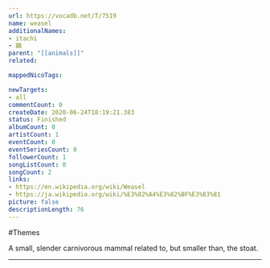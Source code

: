 ```yaml
---
url: https://vocadb.net/T/7519
name: weasel
additionalNames: 
- itachi
- 鼬
parent: "[[animals]]"
related:

mappedNicoTags:

newTargets:
- all
commentCount: 0
createDate: 2020-06-24T18:19:21.383
status: Finished
albumCount: 0
artistCount: 1
eventCount: 0
eventSeriesCount: 0
followerCount: 1
songListCount: 0
songCount: 2
links: 
- https://en.wikipedia.org/wiki/Weasel
- https://ja.wikipedia.org/wiki/%E3%82%A4%E3%82%BF%E3%83%81
picture: false
descriptionLength: 76
---
```


#Themes

A small, slender carnivorous mammal related to, but smaller than, the stoat.

---


